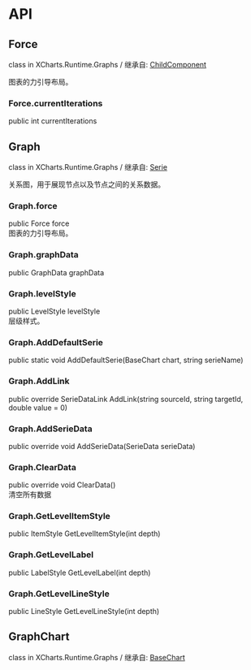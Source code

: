 # API

## Force

class in XCharts.Runtime.Graphs / 继承自: [ChildComponent](https://xcharts-team.github.io/docs/api#childcomponent)

图表的力引导布局。

### Force.currentIterations

public int currentIterations  

## Graph

class in XCharts.Runtime.Graphs / 继承自: [Serie](https://xcharts-team.github.io/docs/api#serie)

关系图，用于展现节点以及节点之间的关系数据。

### Graph.force

public Force force  
图表的力引导布局。

### Graph.graphData

public GraphData graphData  

### Graph.levelStyle

public LevelStyle levelStyle  
层级样式。

### Graph.AddDefaultSerie

public static void AddDefaultSerie(BaseChart chart, string serieName)  

### Graph.AddLink

public override SerieDataLink AddLink(string sourceId, string targetId, double value = 0)  

### Graph.AddSerieData

public override void AddSerieData(SerieData serieData)  

### Graph.ClearData

public override void ClearData()  
清空所有数据

### Graph.GetLevelItemStyle

public ItemStyle GetLevelItemStyle(int depth)  

### Graph.GetLevelLabel

public LabelStyle GetLevelLabel(int depth)  

### Graph.GetLevelLineStyle

public LineStyle GetLevelLineStyle(int depth)  

## GraphChart

class in XCharts.Runtime.Graphs / 继承自: [BaseChart](https://xcharts-team.github.io/docs/api#basechart)

